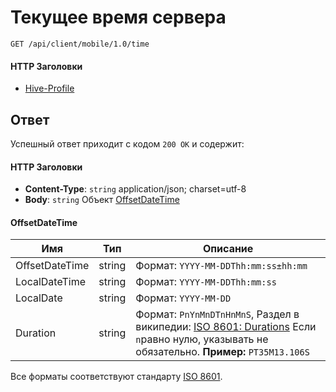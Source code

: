 # Текущее время сервера

`GET /api/client/mobile/1.0/time`

#### HTTP Заголовки
* [Hive-Profile](http_headers.md)

## Ответ
Успешный ответ приходит с кодом `200 OK` и содержит:

#### HTTP Заголовки
* **Content-Type**: `string` application/json; charset=utf-8
* **Body**: `string` Объект [OffsetDateTime](#offset-data-time)


<a name="offset-data-time"></a>
#### OffsetDateTime

Имя | Тип | Описание
---- | --- | --------
OffsetDateTime | string | Формат: `YYYY-MM-DDThh:mm:ss±hh:mm`
LocalDateTime | string | Формат: `YYYY-MM-DDThh:mm:ss`
LocalDate | string | Формат: `YYYY-MM-DD`
Duration | string | Формат: `PnYnMnDTnHnMnS`, Раздел в википедии: [ISO 8601: Durations](https://en.wikipedia.org/wiki/ISO_8601#Durations) Если `n`равно нулю, указывать не обязательно. **Пример:** `PT35M13.106S`


Все форматы соответствуют стандарту [ISO 8601](https://ru.wikipedia.org/wiki/ISO_8601).
